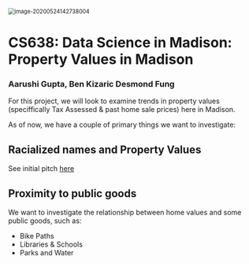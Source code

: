 <img src="https://hr.madison.k12.wi.us/files/hr/uploads/madison-wisconsin-fvwd.jpg" alt="image-20200524142738004" style="zoom:80%;" /> 

# CS638: Data Science in Madison: Property Values in Madison

### Aarushi Gupta, Ben Kizaric Desmond Fung 

For this project, we will look to examine trends in property values (speciffically Tax Assessed & past home sale prices) here in Madison.

As of now, we have a couple of primary things we want to investigate:

## Racialized names and Property Values 
See initial pitch [here](./media/Home_Assessment_Pitch.pdf)

## Proximity to public goods
We want to investigate the relationship between home values and some public goods, such as:
* Bike Paths
* Libraries & Schools
* Parks and Water